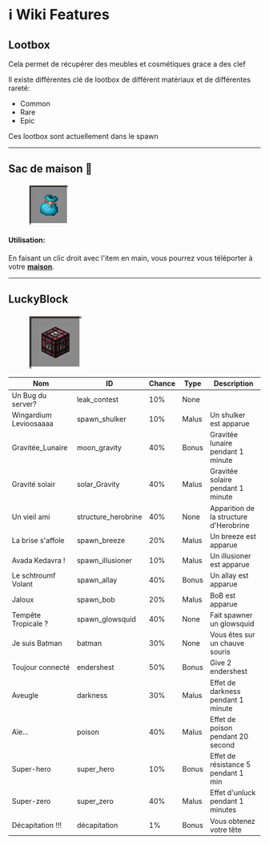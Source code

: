 # ℹ️ Wiki Features



## Lootbox

Cela permet de récupérer des meubles et cosmétiques grace a des clef

Il existe différentes clé de lootbox de différent matériaux et de différentes rareté:

* Common
* Rare
* Epic

Ces lootbox sont actuellement dans le spawn

***

## Sac de maison 🎒

<figure><img src="../.gitbook/assets/home_bag.png" alt=""><figcaption></figcaption></figure>

#### Utilisation:

En faisant un clic droit avec l'item en main, vous pourrez vous téléporter à votre [**maison**](https://wiki.openmc.fr/commandes/maisons).

***

## LuckyBlock

<figure><img src="../.gitbook/assets/luckyblock.png" alt=""><figcaption></figcaption></figure>

| Nom                    | ID                   | Chance | Type  | Description                            |
| ---------------------- | -------------------- | ------ | ----- | -------------------------------------- |
| Un Bug du server?      | leak\_contest        | 10%    | None  |                                        |
| Wingardium Levioosaaaa | spawn\_shulker       | 10%    | Malus | Un shulker est apparue                 |
| Gravitée\_Lunaire      | moon\_gravity        | 40%    | Bonus | Gravitée lunaire pendant 1 minute      |
| Gravité solair         | solar\_Gravity       | 40%    | Malus | Gravitée solaire pendant 1 minute      |
| Un vieil ami           | structure\_herobrine | 40%    | None  | Apparition de la structure d'Herobrine |
| La brise s'affole      | spawn\_breeze        | 20%    | Malus | Un breeze est apparue                  |
| Avada Kedavra !        | spawn\_illusioner    | 10%    | Malus | Un illusioner est apparue              |
| Le schtroumf Volant    | spawn\_allay         | 40%    | Bonus | Un allay est apparue                   |
| Jaloux                 | spawn\_bob           | 20%    | Malus | BoB est apparue                        |
| Tempête Tropicale ?    | spawn\_glowsquid     | 40%    | None  | Fait spawner un glowsquid              |
| Je suis Batman         | batman               | 30%    | None  | Vous êtes sur un chauve souris         |
| Toujour connecté       | endershest           | 50%    | Bonus | Give 2 endershest                      |
| Aveugle                | darkness             | 30%    | Malus | Effet de darkness pendant 1 minute     |
| Aïe...                 | poison               | 40%    | Malus | Effet de poison pendant 20 second      |
| Super-hero             | super\_hero          | 10%    | Bonus | Effet de résistance 5 pendant 1 min    |
| Super-zero             | super\_zero          | 40%    | Malus | Effet d'unluck pendant 1 minutes       |
| Décapitation !!!       | décapitation         | 1%     | Bonus | Vous obtenez votre tête                |

